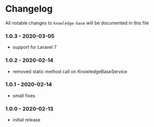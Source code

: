 # Changelog

All notable changes to `knowledge-base` will be documented in this file

### 1.0.3 - 2020-03-05
- support for Laravel 7

### 1.0.2 - 2020-02-14
- removed static method call on KnowledgeBaseService

### 1.0.1 - 2020-02-14
- small fixes

### 1.0.0 - 2020-02-13
- initial release
